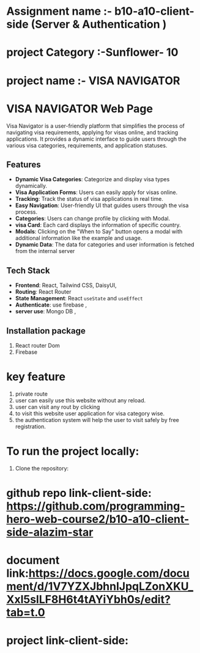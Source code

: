 # Assignment name :- b10-a10-client-side (Server & Authentication )

# project Category :-Sunflower- 10
# project name :- VISA NAVIGATOR

# VISA NAVIGATOR Web Page 

Visa Navigator is a user-friendly platform that simplifies the process of navigating visa requirements, applying for visas online, and tracking applications. It provides a dynamic interface to guide users through the various visa categories, requirements, and application statuses.

## Features

- **Dynamic Visa Categories**: Categorize and display visa types dynamically.
- **Visa Application Forms**: Users can easily apply for visas online.
- **Tracking**: Track the status of visa applications in real time.
- **Easy Navigation**: User-friendly UI that guides users through the visa process.
- **Categories**: Users can change profile by clicking with Modal.
- **visa Card**: Each card displays the information of specific country.
- **Modals**: Clicking on the "When to Say" button opens a modal with additional information like the example and usage.
- **Dynamic Data**: The data for categories and  user information is fetched from the internal server 

## Tech Stack

- **Frontend**: React, Tailwind CSS, DaisyUI,
- **Routing**: React Router
- **State Management**: React `useState` and `useEffect`
- **Authenticate**: use firebase ,
- **server use**: Mongo DB  ,



## Installation package

1. React router Dom
2. Firebase 



# key feature  
1. private route
2. user can easily use this website without any reload.
3. user can visit any rout by clicking 
4. to visit this website user application for visa category wise.
5. the authentication  system will help the user to visit  safely by free registration. 






# To run the project locally:

1. Clone the repository:


# github repo link-client-side: https://github.com/programming-hero-web-course2/b10-a10-client-side-alazim-star 


 # document link:https://docs.google.com/document/d/1V7YZXJbhnlJpqLZonXKU_Xxl5slLF8H6t4tAYiYbh0s/edit?tab=t.0

 # project link-client-side:
